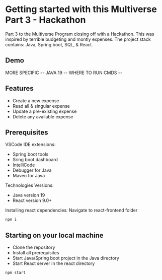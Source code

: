 # Getting started with this Multiverse Part 3 - Hackathon 

Part 3 to the Multiverse Program closing off with a Hackathon.
This was inspired by terrible budgeting and montly expenses. The project stack contains: Java, Spring boot, SQL, & React.


## Demo
<!-- Put deployed link --> MORE SPECIFIC -- JAVA 19 -- WHERE TO RUN CMDS -- 

## Features

- Create a new expense
- Read all & singular expense
- Update a pre-existing expense
- Delete any available expense

## Prerequisites

VSCode IDE extensions:
- Spring boot tools
- Sring boot dashboard
- IntelliCode
- Debugger for Java
- Maven for Java

Technologies Versions:
- Java version 19
- React version 9.0+

Installing react dependencies:
Navigate to react-frontend folder

```bash
npm i
```

## Starting on your local machine

- Clone the repository
- Install all prerequisites
- Start Java/Spring boot project in the Java directory
- Start React server in the react directory
```
npm start
```
